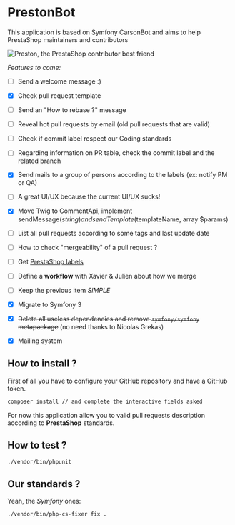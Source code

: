 # PrestonBot

This application is based on Symfony CarsonBot and aims to help PrestaShop maintainers and contributors

![Preston, the PrestaShop contributor best friend](http://i.imgur.com/r26gJW4.png)

*Features to come:*

- [ ] Send a welcome message :)
- [X] Check pull request template
- [ ] Send an "How to rebase ?" message
- [ ] Reveal hot pull requests by email (old pull requests that are valid)
- [ ] Check if commit label respect our Coding standards
- [ ] Regarding information on PR table, check the commit label and the related branch
- [X] Send mails to a group of persons according to the labels (ex: notify PM or QA)
- [ ] A great UI/UX because the current UI/UX sucks!
- [X] Move Twig to CommentApi, implement sendMessage($string) and sendTemplate($templateName, array $params)
- [ ] List all pull requests according to some tags and last update date
- [ ] How to check "mergeability" of a pull request ?
- [ ] Get [PrestaShop labels](https://github.com/PrestaShop/PrestaShop/labels)
- [ ] Define a **workflow** with Xavier & Julien about how we merge
- [ ] Keep the previous item *SIMPLE*
- [X] Migrate to Symfony 3
- [X] ~~Delete all useless dependencies and remove `symfony/symfony` metapackage~~ (no need thanks to Nicolas Grekas)
- [X] Mailing system


## How to install ?

First of all you have to configure your GitHub repository and have a GitHub token.

```bash
composer install // and complete the interactive fields asked
```

For now this application allow you to valid pull requests description
according to **PrestaShop** standards.

## How to test ?

```bash
./vendor/bin/phpunit
```

## Our standards ?

Yeah, the *Symfony* ones:

```bash
./vendor/bin/php-cs-fixer fix .
```